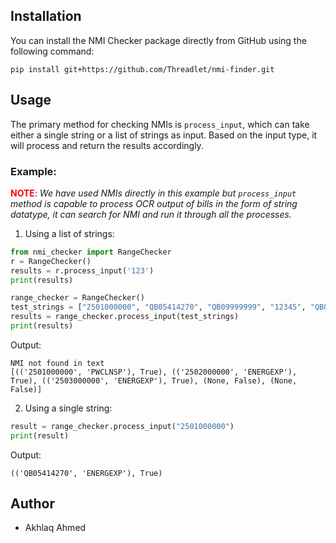 
## Installation

You can install the NMI Checker package directly from GitHub using the following command:

```
pip install git+https://github.com/Threadlet/nmi-finder.git
```

## Usage

The primary method for checking NMIs is `process_input`, which can take either a single string or a list of strings as input. Based on the input type, it will process and return the results accordingly.

### Example:

<b style="color:red;">NOTE</b>: <i> We have used NMIs directly in this example but `process_input` method is capable to process OCR output of bills in the form of string datatype, it can search for NMI and run it through all the processes. </i>
  


1. Using a list of strings:

```python
from nmi_checker import RangeChecker
r = RangeChecker()
results = r.process_input('123')
print(results)

range_checker = RangeChecker()
test_strings = ["2501000000", "QB05414270", "QB09999999", "12345", "QB0A999999"]
results = range_checker.process_input(test_strings)
print(results)
```

Output:
```
NMI not found in text
[(('2501000000', 'PWCLNSP'), True), (('2502000000', 'ENERGEXP'), True), (('2503000000', 'ENERGEXP'), True), (None, False), (None, False)]
```

2. Using a single string:

```python
result = range_checker.process_input("2501000000")
print(result)
```

Output:
```
(('QB05414270', 'ENERGEXP'), True)
```



## Author

- Akhlaq Ahmed
